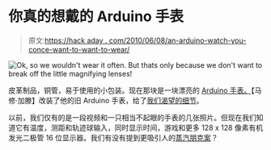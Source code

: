 # 你真的想戴的 Arduino 手表

> 原文:[https://hack aday . com/2010/06/08/an-arduino-watch-you-conce-want-to-want-to-wear/](https://hackaday.com/2010/06/08/an-arduino-watch-you-would-actually-want-to-wear/)

![](../Images/1ec511ef3f7146d06ebec562e45277c6.png "Ok, so we wouldn't wear it often. But thats only because we don't want to break off the little magnifying lenses!")

皮革制品，铜管，易于使用的小包装。现在那块是一块漂亮的 [Arduino 手表。](http://www.optimizedforce.com/2010/06/steampunk-edition.html)【马修·加滕】改装了他的旧 Arduino 手表，给了[我们渴望的细节](http://www.instructables.com/id/Arduino-Watch-Build-Instructions/)。

以前，我们仅有的是一段视频和一只相当不起眼的手表的几张照片。但现在我们知道它有温度，测距和轨迹球输入，同时显示时间，游戏和更多 128 x 128 像素有机发光二极管 16 位显示器。我们有没有提到更吸引人的[蒸汽朋克案](http://hackaday.com/?s=steampunk)？